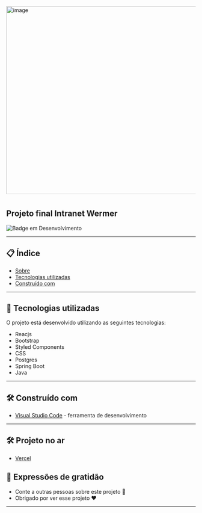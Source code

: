 


<img src="https://i.ibb.co/tPRG8Pm/image.png"  height="500"  width="700"  alt="image" border="0">


#  
 
## Projeto final Intranet Wermer



![Badge em Desenvolvimento](https://img.shields.io/static/v1?label=STATUS&message=PROJETO%20FINALIZADO&color=GREEN&style=for-the-badge)
 
--- 

## 📋 Índice

- [Sobre](#projeto-final-banco-de-dados)
- [Tecnologias utilizadas](#-tecnologias-utilizadas)
- [Construído com](#%EF%B8%8F-construído-com)

--- 

## 🚀 Tecnologias utilizadas

O projeto está desenvolvido utilizando as seguintes tecnologias:

- Reacjs
- Bootstrap
- Styled Components
- CSS
- Postgres
- Spring Boot
- Java

--- 

## 🛠️ Construído com

* [Visual Studio Code](https://code.visualstudio.com/) - ferramenta de desenvolvimento

--- 


## 🛠️ Projeto no ar
 
* [Vercel](https://intranet-werner-front.vercel.app/)
 
## 🎁 Expressões de gratidão

* Conte a outras pessoas sobre este projeto 📢
* Obrigado por ver esse projeto ❤️


--- 
